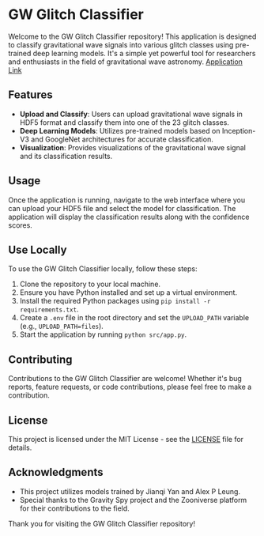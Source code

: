 # GW Glitch Classifier

Welcome to the GW Glitch Classifier repository! This application is designed to classify gravitational wave signals into various glitch classes using pre-trained deep learning models. It's a simple yet powerful tool for researchers and enthusiasts in the field of gravitational wave astronomy.
[Application Link](https://desolate-hamlet-01034-a86b0d0a8c18.herokuapp.com)


## Features

- **Upload and Classify**: Users can upload gravitational wave signals in HDF5 format and classify them into one of the 23 glitch classes.
- **Deep Learning Models**: Utilizes pre-trained models based on Inception-V3 and GoogleNet architectures for accurate classification.
- **Visualization**: Provides visualizations of the gravitational wave signal and its classification results.


## Usage

Once the application is running, navigate to the web interface where you can upload your HDF5 file and select the model for classification. The application will display the classification results along with the confidence scores.

## Use Locally

To use the GW Glitch Classifier locally, follow these steps:
1. Clone the repository to your local machine.
2. Ensure you have Python installed and set up a virtual environment.
3. Install the required Python packages using `pip install -r requirements.txt`.
4. Create a `.env` file in the root directory and set the `UPLOAD_PATH` variable (e.g., `UPLOAD_PATH=files`).
5. Start the application by running `python src/app.py`.


## Contributing

Contributions to the GW Glitch Classifier are welcome! Whether it's bug reports, feature requests, or code contributions, please feel free to make a contribution.

## License

This project is licensed under the MIT License - see the [LICENSE](LICENSE) file for details.

## Acknowledgments

- This project utilizes models trained by Jianqi Yan and Alex P Leung.
- Special thanks to the Gravity Spy project and the Zooniverse platform for their contributions to the field.

Thank you for visiting the GW Glitch Classifier repository!